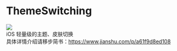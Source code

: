 # ThemeSwitching
![](https://upload-images.jianshu.io/upload_images/4034023-4ee2c3ad9db5b6b3.GIF?imageMogr2/auto-orient/strip) <br>
iOS 轻量级的主题、皮肤切换<br>
具体详情介绍请移步简书：https://www.jianshu.com/p/a61f9d8ed108
